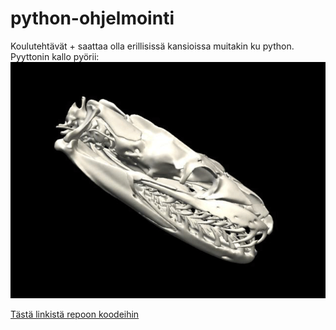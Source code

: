 # python-ohjelmointi
Koulutehtävät + saattaa olla erillisissä kansioissa muitakin ku python.  
Pyyttonin kallo pyörii:  
![pyyttoni](/assets/fixed-python-loop.gif)

[Tästä linkistä repoon koodeihin](https://github.com/NicodemusN/python-ohjelmointi)
